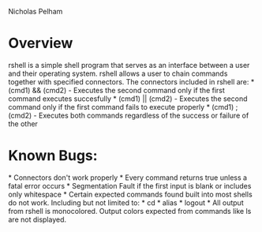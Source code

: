 Nicholas Pelham
<h1>Overview</h1>
rshell is a simple shell program that serves as an interface between a user and their operating system.
rshell allows a user to chain commands together with specified connectors.
The connectors included in rshell are:
* (cmd1) && (cmd2) - Executes the second command only if the first command executes succesfully
* (cmd1) || (cmd2) - Executes the second command only if the first command fails to execute properly
* (cmd1) ; (cmd2) - Executes both commands regardless of the success or failure of the other
<h1>Known Bugs:</h1>
* Connectors don't work properly
    * Every command returns true unless a fatal error occurs
* Segmentation Fault if the first input is blank or includes only whitespace
* Certain expected commands found built into most shells do not work. Including but not limited to:
    * cd
    * alias
    * logout
* All output from rshell is monocolored. Output colors expected from commands like ls are not displayed.

